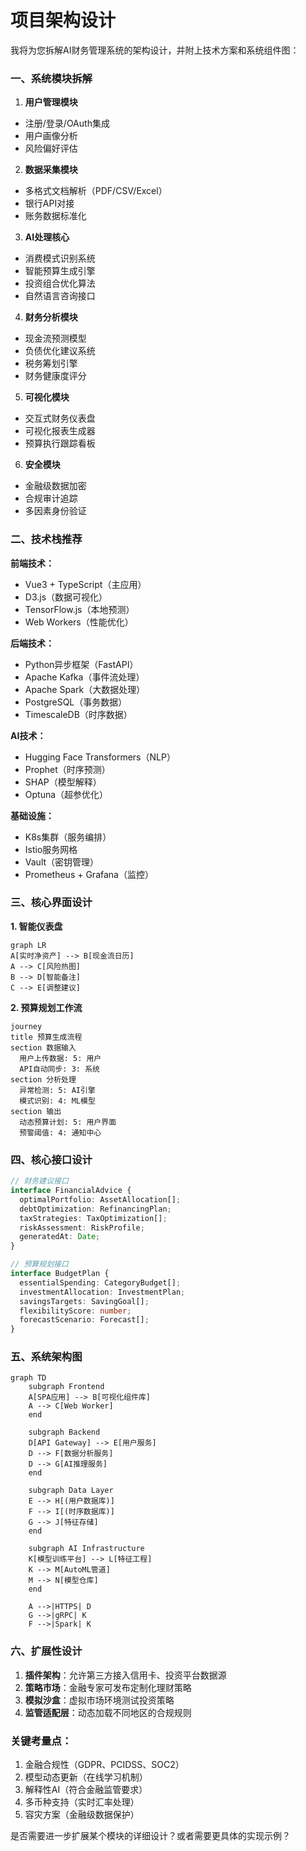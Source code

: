 # 项目架构设计

我将为您拆解AI财务管理系统的架构设计，并附上技术方案和系统组件图：

### 一、系统模块拆解
1. **用户管理模块**
- 注册/登录/OAuth集成
- 用户画像分析
- 风险偏好评估

2. **数据采集模块**
- 多格式文档解析（PDF/CSV/Excel）
- 银行API对接
- 账务数据标准化

3. **AI处理核心**
- 消费模式识别系统
- 智能预算生成引擎
- 投资组合优化算法
- 自然语言咨询接口

4. **财务分析模块**
- 现金流预测模型
- 负债优化建议系统
- 税务筹划引擎
- 财务健康度评分

5. **可视化模块**
- 交互式财务仪表盘
- 可视化报表生成器
- 预算执行跟踪看板

6. **安全模块**
- 金融级数据加密
- 合规审计追踪
- 多因素身份验证

### 二、技术栈推荐
**前端技术：**
- Vue3 + TypeScript（主应用）
- D3.js（数据可视化）
- TensorFlow.js（本地预测）
- Web Workers（性能优化）

**后端技术：**
- Python异步框架（FastAPI）
- Apache Kafka（事件流处理）
- Apache Spark（大数据处理）
- PostgreSQL（事务数据）
- TimescaleDB（时序数据）

**AI技术：**
- Hugging Face Transformers（NLP）
- Prophet（时序预测）
- SHAP（模型解释）
- Optuna（超参优化）

**基础设施：**
- K8s集群（服务编排）
- Istio服务网格
- Vault（密钥管理）
- Prometheus + Grafana（监控）

### 三、核心界面设计
**1. 智能仪表盘**
```mermaid
graph LR
A[实时净资产] --> B[现金流日历]
A --> C[风险热图]
B --> D[智能备注]
C --> E[调整建议]
```

**2. 预算规划工作流**
```mermaid
journey
title 预算生成流程
section 数据输入
  用户上传数据: 5: 用户
  API自动同步: 3: 系统
section 分析处理
  异常检测: 5: AI引擎
  模式识别: 4: ML模型
section 输出
  动态预算计划: 5: 用户界面
  预警阈值: 4: 通知中心
```

### 四、核心接口设计
```typescript
// 财务建议接口
interface FinancialAdvice {
  optimalPortfolio: AssetAllocation[];
  debtOptimization: RefinancingPlan;
  taxStrategies: TaxOptimization[];
  riskAssessment: RiskProfile;
  generatedAt: Date;
}

// 预算规划接口
interface BudgetPlan {
  essentialSpending: CategoryBudget[];
  investmentAllocation: InvestmentPlan;
  savingsTargets: SavingGoal[];
  flexibilityScore: number;
  forecastScenario: Forecast[];
}
```

### 五、系统架构图
```mermaid
graph TD
    subgraph Frontend
    A[SPA应用] --> B[可视化组件库]
    A --> C[Web Worker]
    end

    subgraph Backend
    D[API Gateway] --> E[用户服务]
    D --> F[数据分析服务]
    D --> G[AI推理服务]
    end

    subgraph Data Layer
    E --> H[(用户数据库)]
    F --> I[(时序数据库)]
    G --> J[特征存储]
    end

    subgraph AI Infrastructure
    K[模型训练平台] --> L[特征工程]
    K --> M[AutoML管道]
    M --> N[模型仓库]
    end

    A -->|HTTPS| D
    G -->|gRPC| K
    F -->|Spark| K
```

### 六、扩展性设计
1. **插件架构**：允许第三方接入信用卡、投资平台数据源
2. **策略市场**：金融专家可发布定制化理财策略
3. **模拟沙盒**：虚拟市场环境测试投资策略
4. **监管适配层**：动态加载不同地区的合规规则

### 关键考量点：
1. 金融合规性（GDPR、PCIDSS、SOC2）
2. 模型动态更新（在线学习机制）
3. 解释性AI（符合金融监管要求）
4. 多币种支持（实时汇率处理）
5. 容灾方案（金融级数据保护）

是否需要进一步扩展某个模块的详细设计？或者需要更具体的实现示例？